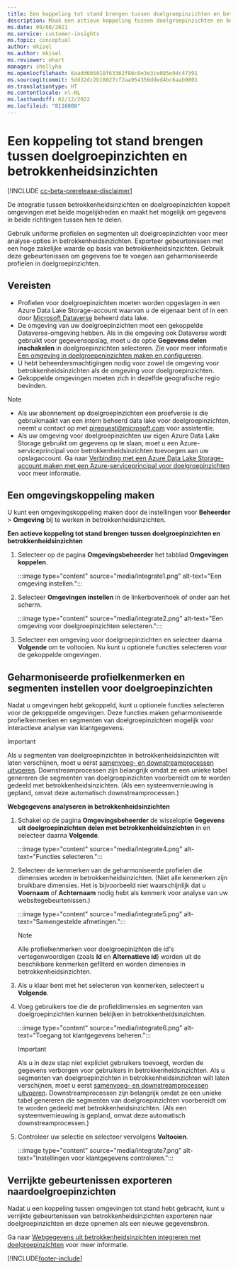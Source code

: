 ```yaml
---
title: Een koppeling tot stand brengen tussen doelgroepinzichten en betrokkenheidsinzichten
description: Maak een actieve koppeling tussen doelgroepinzichten en betrokkenheidsinzichten om het delen van gegevens in twee richtingen mogelijk te maken.
ms.date: 09/08/2021
ms.service: customer-insights
ms.topic: conceptual
author: mkisel
ms.author: mkisel
ms.reviewer: mhart
manager: shellyha
ms.openlocfilehash: 6aadd6b5018f63362f86c0e3e3ce085e94c47391
ms.sourcegitcommit: 5dd32dc2b18027cf2aa954356dded4bc6aab9801
ms.translationtype: HT
ms.contentlocale: nl-NL
ms.lasthandoff: 02/12/2022
ms.locfileid: "8116008"
---
```

# <a name="create-a-link-between-audience-insights-and-engagement-insights"></a>Een koppeling tot stand brengen tussen doelgroepinzichten en betrokkenheidsinzichten

[!INCLUDE [cc-beta-prerelease-disclaimer](includes/cc-beta-prerelease-disclaimer.md)]

De integratie tussen betrokkenheidsinzichten en doelgroepinzichten koppelt omgevingen met beide mogelijkheden en maakt het mogelijk om gegevens in beide richtingen tussen hen te delen.

Gebruik uniforme profielen en segmenten uit doelgroepinzichten voor meer analyse-opties in betrokkenheidsinzichten. Exporteer gebeurtenissen met een hoge zakelijke waarde op basis van betrokkenheidsinzichten. Gebruik deze gebeurtenissen om gegevens toe te voegen aan geharmoniseerde profielen in doelgroepinzichten.

## <a name="prerequisites"></a>Vereisten

- Profielen voor doelgroepinzichten moeten worden opgeslagen in een Azure Data Lake Storage-account waarvan u de eigenaar bent of in een door [Microsoft Dataverse](/powerapps/maker/data-platform/data-platform-intro) beheerd data lake. 
- De omgeving van uw doelgroepinzichten moet een gekoppelde Dataverse-omgeving hebben. Als in die omgeving ook Dataverse wordt gebruikt voor gegevensopslag, moet u de optie **Gegevens delen inschakelen** in doelgroepinzichten selecteren. Zie voor meer informatie [Een omgeving in doelgroepeninzichten maken en configureren](../audience-insights/create-environment.md).
- U hebt beheerdersmachtigingen nodig voor zowel de omgeving voor betrokkenheidsinzichten als de omgeving voor doelgroepinzichten.
- Gekoppelde omgevingen moeten zich in dezelfde geografische regio bevinden.

> [!NOTE]
> - Als uw abonnement op doelgroepinzichten een proefversie is die gebruikmaakt van een intern beheerd data lake voor doelgroepinzichten, neemt u contact op met [pirequest@microsoft.com](mailto:pirequest@microsoft.com) voor assistentie. 
> - Als uw omgeving voor doelgroepinzichten uw eigen Azure Data Lake Storage gebruikt om gegevens op te slaan, moet u een Azure-serviceprincipal voor betrokkenheidsinzichten toevoegen aan uw opslagaccount. Ga naar [Verbinding met een Azure Data Lake Storage-account maken met een Azure-serviceprincipal voor doelgroepinzichten](../audience-insights/connect-service-principal.md) voor meer informatie. 


## <a name="create-an-environment-link"></a>Een omgevingskoppeling maken

U kunt een omgevingskoppeling maken door de instellingen voor **Beheerder** > **Omgeving** bij te werken in betrokkenheidsinzichten.

**Een actieve koppeling tot stand brengen tussen doelgroepinzichten en betrokkenheidsinzichten**

1. Selecteer op de pagina **Omgevingsbeheerder** het tabblad **Omgevingen koppelen**.

    :::image type="content" source="media/integrate1.png" alt-text="Een omgeving instellen.":::

1. Selecteer **Omgevingen instellen** in de linkerbovenhoek of onder aan het scherm.

     :::image type="content" source="media/integrate2.png" alt-text="Een omgeving voor doelgroepinzichten selecteren.":::

1. Selecteer een omgeving voor doelgroepinzichten en selecteer daarna **Volgende** om te voltooien. Nu kunt u optionele functies selecteren voor de gekoppelde omgevingen.
 
## <a name="enable-audience-insights-unified-profiles-attributes-and-segments"></a>Geharmoniseerde profielkenmerken en segmenten instellen voor doelgroepinzichten

Nadat u omgevingen hebt gekoppeld, kunt u optionele functies selecteren voor de gekoppelde omgevingen. Deze functies maken geharmoniseerde profielkenmerken en segmenten van doelgroepinzichten mogelijk voor interactieve analyse van klantgegevens.

> [!IMPORTANT]
> Als u segmenten van doelgroepinzichten in betrokkenheidsinzichten wilt laten verschijnen, moet u eerst [samenvoeg- en downstreamprocessen uitvoeren](../audience-insights/merge-entities.md). Downstreamprocessen zijn belangrijk omdat ze een unieke tabel genereren die segmenten van doelgroepinzichten voorbereidt om te worden gedeeld met betrokkenheidsinzichten. (Als een systeemvernieuwing is gepland, omvat deze automatisch downstreamprocessen.)

**Webgegevens analyseren in betrokkenheidsinzichten**

1. Schakel op de pagina **Omgevingsbeheerder** de wisseloptie **Gegevens uit doelgroepinzichten delen met betrokkenheidsinzichten** in en selecteer daarna **Volgende**.

    :::image type="content" source="media/integrate4.png" alt-text="Functies selecteren.":::

1. Selecteer de kenmerken van de geharmoniseerde profielen die dimensies worden in betrokkenheidsinzichten. (Niet alle kenmerken zijn bruikbare dimensies. Het is bijvoorbeeld niet waarschijnlijk dat u **Voornaam** of **Achternaam** nodig hebt als kenmerk voor analyse van uw websitegebeurtenissen.)

    :::image type="content" source="media/integrate5.png" alt-text="Samengestelde afmetingen.":::

   >[!NOTE]
   > Alle profielkenmerken voor doelgroepinizhten die id's vertegenwoordigen (zoals **Id** en **Alternatieve id**) worden uit de beschikbare kenmerken gefilterd en worden dimensies in betrokkenheidsinzichten.

1. Als u klaar bent met het selecteren van kenmerken, selecteert u **Volgende**.
1. Voeg gebruikers toe die de profieldimensies en segmenten van doelgroepinzichten kunnen bekijken in betrokkenheidsinzichten.

    :::image type="content" source="media/integrate6.png" alt-text="Toegang tot klantgegevens beheren.":::

   > [!IMPORTANT]
   > Als u in deze stap niet expliciet gebruikers toevoegt, worden de gegevens verborgen voor gebruikers in betrokkenheidsinzichten.
   > Als u segmenten van doelgroepinzichten in betrokkenheidsinzichten wilt laten verschijnen, moet u eerst [samenvoeg- en downstreamprocessen uitvoeren](../audience-insights/merge-entities.md). Downstreamprocessen zijn belangrijk omdat ze een unieke tabel genereren die segmenten van doelgroepinzichten voorbereidt om te worden gedeeld met betrokkenheidsinzichten. (Als een systeemvernieuwing is gepland, omvat deze automatisch downstreamprocessen.)

1. Controleer uw selectie en selecteer vervolgens **Voltooien**.

    :::image type="content" source="media/integrate7.png" alt-text="Instellingen voor klantgegevens controleren.":::

## <a name="export-refined-events-to-audience-insights"></a>Verrijkte gebeurtenissen exporteren naardoelgroepinzichten

Nadat u een koppeling tussen omgevingen tot stand hebt gebracht, kunt u verrijkte gebeurtenissen van betrokkenheidsinzichten exporteren naar doelgroepinzichten en deze opnemen als een nieuwe gegevensbron. 

Ga naar [Webgegevens uit betrokkenheidsinzichten integreren met doelgroepinzichten](../audience-insights/integrate-engagement-insights.md) voor meer informatie.

<!--
## Share engagement insights refined events with audience insights

After you create a link between environments, a new option becomes available for you to share [refined events](refined-events.md) with audience insights.

Consider the following when creating refined events for audience insights: 

- Provide a meaningful name for the refined event. It will be used as an activity name in audience insights.
- Select at least the following properties to create an activity in audience insights: 
    - Signal.Action.Name indicates the activity details.
    - Signal.User.Id maps with the customer ID.
    - Signal.View.Uri is a web address as a basis for segments or measures.
    - Signal.Export.Id is a primary key for events.
    - Signal.Timestamp determines the date and time for the activity.

To share refined events:

1. From the engagement insights menu, select **Data** and then select the **Events** tab.
2. On the **Action** menu, select **Share as activity**.

    :::image type="content" source="media/integrate8.png" alt-text="Data shared events settings.":::

3. You can view and stop actively shared events on the **Export and Sharing** tab.
4. -- per Michael K, we need a mock here (Mukesh needs to update to reflect what happens in AUI once a user shares a refined event (i.e. no longer AUI, data wrangler needs to go discover data in the storage, the shared event is available as a DS and entity, correct?)

### Attach refined events shared as activities to unified profiles in audience insights

You can bring customer web activity data from engagement insights into audience insights. In addition to transactional, demographic, or behavioral data, you can view activities on the web in unified customer profiles. You can then use these profiles to get insights such as segments, measures, and predictions for audience activation.

Follow the steps in [data unification](../audience-insights/data-unification.md) to map, match, and merge website authentication information to unified profiles in audience insights.

You can also share refined events that are now available in audience insights, identified as data sources and entities. 

Next, you can relate event data from engagement insights as unified activities in customer profiles.

### Relate refined event data as an activity of a customer profile

After unifying the data, you can configure the activity for the customer profile. For more information, go to [Customer activities](../audience-insights/activities.md).

:::image type="content" source="media/web-event-activity.png" alt-text="Activities page with expanded Edit activity pane.":::

Next, configure the new activity by using mapping elements: 

- **Primary Key**: Signal.Export.Id, a unique ID that is available for every event record in engagement insights. This property is automatically generated.

- **Timestamp**: Signal.Timestamp in the event property.

- **Event**: Signal.Name, the event name that you want to track.

- **Web address**: Signal.View.Uri that refers to the URI of the page that created the event.

- **Details**: Signal.Action.Name to represent the information to associate with the event. The selected property in this case indicates that the event is for email promotion.

- **Activity type**: In this example, we choose the existing activity type WebLog. This selection is a useful filter option to run prediction models or create segments based on this activity type.

- **Set up relationship**: This important setting ties the activity to existing customer profiles. **Signal.User.Id** is the identifier configured in the SDK to be collected. It relates to the user ID in other data sources that are configured in audience insights. 

This example configures the relationship between Signal.User.Id and RetailCustomers:CustomerRetailId, which is the primary key that was identified in the map step of the data unification process.

After processing the activities, you can review customer records and open a customer card to see activities from engagement insights in the timeline. 

> [!TIP]
> To find a customer ID that has an engagement insights activity, go to **Entities** and preview the data for the UnifiedActivity entity. **ActivityTypeDisplay = WebLog** contains the engagement insights activity configured in the preceding example. Copy the customer ID for one of those records and search<!--note from editor: Edit okay? I couldn't quite follow this.-- > for that ID on the **Customers** page.

--> 

[!INCLUDE[footer-include](../includes/footer-banner.md)]
